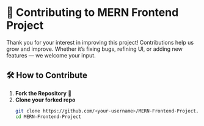 # 🤝 Contributing to MERN Frontend Project

Thank you for your interest in improving this project! Contributions help us grow and improve. Whether it’s fixing bugs, refining UI, or adding new features — we welcome your input.

## 🛠 How to Contribute

1. **Fork the Repository** 🍴
2. **Clone your forked repo**
   ```bash
   git clone https://github.com/<your-username>/MERN-Frontend-Project.git
   cd MERN-Frontend-Project
   ```
